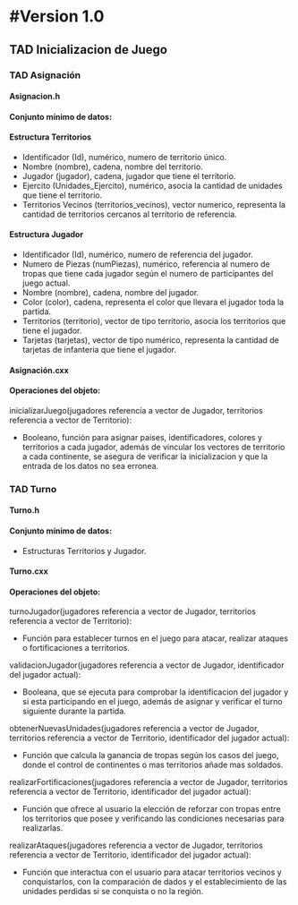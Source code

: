 # #Version 1.0
## TAD Inicializacion de Juego
### TAD Asignación
#### Asignacion.h
#### Conjunto mínimo de datos:
#### Estructura Territorios
- Identificador (Id), numérico, numero de territorio único.
- Nombre (nombre), cadena, nombre del territorio.
- Jugador (jugador), cadena, jugador que tiene el territorio.
- Ejercito (Unidades_Ejercito), numérico, asocia la cantidad de unidades que tiene el territorio.
- Territorios Vecinos (territorios_vecinos), vector numerico, representa la cantidad de territorios cercanos al territorio de referencia. 
#### Estructura Jugador
- Identificador (Id), numérico, numero de referencia del jugador.
- Numero de Piezas (numPiezas), numérico, referencia al numero de tropas que tiene cada jugador según el numero de participantes del juego actual.
- Nombre (nombre), cadena, nombre del jugador.
- Color (color), cadena, representa el color que llevara el jugador toda la partida.
- Territorios (territorio), vector de tipo territorio, asocia los territorios que tiene el jugador.
- Tarjetas (tarjetas), vector de tipo numérico, representa la cantidad de tarjetas de infanteria que tiene el jugador.
#### Asignación.cxx
#### Operaciones del objeto:

inicializarJuego(jugadores referencia a vector de Jugador, territorios referencia a vector de Territorio):
- Booleano, función para asignar paises, identificadores, colores y territorios a cada jugador, además de vincular los vectores de territorio a cada continente, se asegura de verificar la inicializacion y que la entrada de los datos no sea erronea.

### TAD Turno
#### Turno.h
#### Conjunto mínimo de datos:
- Estructuras Territorios y Jugador.
#### Turno.cxx
#### Operaciones del objeto:

turnoJugador(jugadores referencia a vector de Jugador, territorios referencia a vector de Territorio):
- Función para establecer turnos en el juego para atacar, realizar ataques o fortificaciones a territorios.

validacionJugador(jugadores referencia a vector de Jugador, identificador del jugador actual):
- Booleana, que se ejecuta para comprobar la identificacion del jugador y si esta participando en el juego, además de asignar y verificar el turno siguiente durante la partida.

obtenerNuevasUnidades(jugadores referencia a vector de Jugador, territorios referencia a vector de Territorio, identificador del jugador actual):
- Función que calcula la ganancia de tropas según los casos del juego, donde el control de continentes o mas territorios añade mas soldados.

realizarFortificaciones(jugadores referencia a vector de Jugador, territorios referencia a vector de Territorio, identificador del jugador actual):
- Función que ofrece al usuario la elección de reforzar con tropas entre los territorios que posee y verificando las condiciones necesarias para realizarlas.

realizarAtaques(jugadores referencia a vector de Jugador, territorios referencia a vector de Territorio, identificador del jugador actual):
- Función que interactua con el usuario para atacar territorios vecinos y conquistarlos, con la comparación de dados y el establecimiento de las unidades perdidas si se conquista o no la región.
